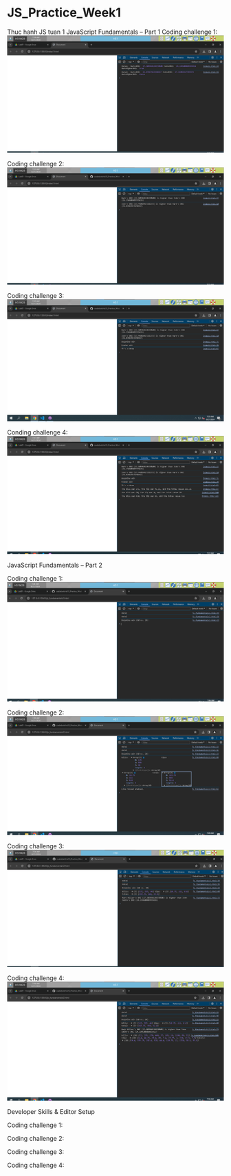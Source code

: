# JS_Practice_Week1
 Thuc hanh JS tuan 1
 JavaScript Fundamentals – Part 1
 Coding challenge 1:
 ![alt text](image.png)

 Coding challenge 2:
 ![alt text](image-1.png)

 Coding challenge 3:
 ![alt text](image-2.png)

 Conding challenge 4:
 ![alt text](image-3.png)

 JavaScript Fundamentals – Part 2

 Coding challenge 1:
 ![alt text](image-4.png)

 Coding challenge 2:
 ![alt text](image-5.png)

 Coding challenge 3:
![alt text](image-6.png)

 Coding challenge 4:
 ![alt text](image-7.png)

 Developer Skills & Editor Setup

 Coding challenge 1:

 Coding challenge 2:

 Coding challenge 3:

 Coding challenge 4: